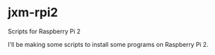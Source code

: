 # jxm-rpi2
Scripts for Raspberry Pi 2

I'll be making some scripts to install some programs on Raspberry Pi 2.
